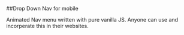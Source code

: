 ##Drop Down Nav for mobile

Animated Nav menu written with pure vanilla JS. Anyone can use and incorperate this in their websites.
